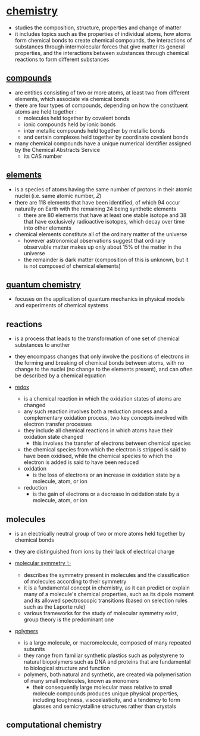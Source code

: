 # [**chemistry**](https://my.mindnode.com/wYDhE6MqsqRDVpw5CEEJULsjxHkqNFZad3DvDhYr#392.6,-220.4,2)

- studies the composition, structure, properties and change of matter  
- it includes topics such as the properties of individual atoms, how atoms form chemical bonds to create chemical compounds, the interactions of substances through intermolecular forces that give matter its general properties, and the interactions between substances through chemical reactions to form different substances


## [compounds](https://my.mindnode.com/Mp1YiKoPGthEkykex4qQx6QnB2iaYfLKFu9S5H2C#-107.9,117.9,2)

- are entities consisting of two or more atoms, at least two from different elements, which associate via chemical bonds  
- there are four types of compounds, depending on how the constituent atoms are held together :  
	- molecules held together by covalent bonds  
	- ionic compounds held by ionic bonds  
	- inter metallic compounds held together by metallic bonds  
	- and certain complexes held together by coordinate covalent bonds  
- many chemical compounds have a unique numerical identifier assigned by the Chemical Abstracts Service  
	- its CAS number

## [elements](https://my.mindnode.com/s2t5UnPoUS3CA5BFqvsyqkEnynxCMAspAj2v3VEN)

- is a species of atoms having the same number of protons in their atomic nuclei (i.e. same atomic number, 𝛧)  
- there are 118 elements that have been identified, of which 94 occur naturally on Earth with the remaining 24 being synthetic elements  
	- there are 80 elements that have at least one stable isotope and 38 that have exclusively radioactive isotopes, which decay over time into other elements  
- chemical elements constitute all of the ordinary matter of the universe  
	- however astronomical observations suggest that ordinary observable matter makes up only about 15% of the matter in the universe  
	- the remainder is dark matter (composition of this is unknown, but it is not composed of chemical elements)  
	

## [quantum chemistry](https://my.mindnode.com/HLh4asnpQJ4bFAKKaspqsyF62udVQbx7qgqPTe3M)

- focuses on the application of quantum mechanics in physical models and experiments of chemical systems

## reactions

- is a process that leads to the transformation of one set of chemical substances to another  
- they encompass changes that only involve the positions of electrons in the forming and breaking of chemical bonds between atoms, with no change to the nuclei (no change to the elements present), and can often be described by a chemical equation

- [redox](https://my.mindnode.com/XNs8XpLidz3eMNjWNu2FhshnywiPLPqWAcyqhnr4)
  - is a chemical reaction in which the oxidation states of atoms are changed  
  - any such reaction involves both a reduction process and a complementary oxidation process, two key concepts involved with electron transfer processes  
  - they include all chemical reactions in which atoms have their oxidation state changed  
  	- this involves the transfer of electrons between chemical species  
  - the chemical species from which the electron is stripped is said to have been oxidised, while the chemical species to which the electron is added is said to have been reduced  
  - oxidation   
  	- is the loss of electrons or an increase in oxidation state by a molecule, atom, or ion  
  - reduction   
  	- is the gain of electrons or a decrease in oxidation state by a molecule, atom, or ion

## molecules

- is an electrically neutral group of two or more atoms held together by chemical bonds  
- they are distinguished from ions by their lack of electrical charge

- [molecular symmetry ✨](https://my.mindnode.com/Ayzozn7zGsp7LGuqPGyY8kR1AEtiywbJqDiyWxS1)
  - describes the symmetry present in molecules and the classification of molecules according to their symmetry  
  - it is a fundamental concept in chemistry, as it can predict or explain many of a molecule's chemical properties, such as its dipole moment and its allowed spectroscopic transitions (based on selection rules such as the Laporte rule)  
  - various frameworks for the study of molecular symmetry exist, group theory is the predominant one

- [polymers](https://my.mindnode.com/GeXjnpRb5iJz1YiJHgb64scXzic3sNbu3cJRzeGR)
  - is a large molecule, or macromolecule, composed of many repeated subunits  
  - they range from familiar synthetic plastics such as polystyrene to natural biopolymers such as DNA and proteins that are fundamental to biological structure and function  
  - polymers, both natural and synthetic, are created via polymerisation of many small molecules, known as monomers  
  	- their consequently large molecular mass relative to small molecule compounds produces unique physical properties, including toughness, viscoelasticity, and a tendency to form glasses and semicrystalline structures rather than crystals

## computational chemistry

